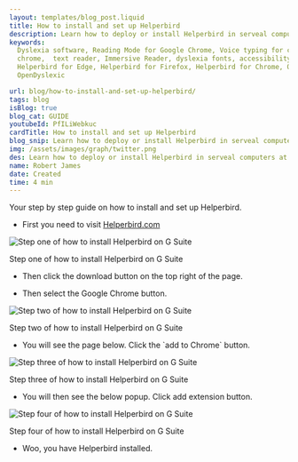```yaml
---
layout: templates/blog_post.liquid
title: How to install and set up Helperbird
description: Learn how to deploy or install Helperbird in serveal computers at once.
keywords:
  Dyslexia software, Reading Mode for Google Chrome, Voice typing for chrome, Text to speech for
  chrome,  text reader, Immersive Reader, dyslexia fonts, accessibility software, dyslexia software,
  Helperbird for Edge, Helperbird for Firefox, Helperbird for Chrome, Opendyslexic for Chrome,
  OpenDyslexic

url: blog/how-to-install-and-set-up-helperbird/
tags: blog
isBlog: true
blog_cat: GUIDE
youtubeId: PfILiWebkuc
cardTitle: How to install and set up Helperbird
blog_snip: Learn how to deploy or install Helperbird in serveal computers at once.
img: /assets/images/graph/twitter.png
des: Learn how to deploy or install Helperbird in serveal computers at once.
name: Robert James
date: Created
time: 4 min
---
```


Your step by step guide on how to install and set up Helperbird.

- First you need to visit [Helperbird.com](https://www.helperbird.com)

![Step one of how to install Helperbird on G Suite](/assets/images/blog/setup/setup_1.png)

Step one of how to install Helperbird on G Suite

- Then click the download button on the top right of the page.

- Then select the Google Chrome button.

![Step two of how to install Helperbird on G Suite](/assets/images/blog/setup/setup_2.png)

Step two of how to install Helperbird on G Suite

- You will see the page below. Click the \`add to Chrome\` button.

![Step three of how to install Helperbird on G Suite](/assets/images/blog/setup/setup_3.png)

Step three of how to install Helperbird on G Suite

- You will then see the below popup. Click add extension button.

![Step four of how to install Helperbird on G Suite](/assets/images/blog/setup/setup_4.png)

Step four of how to install Helperbird on G Suite

- Woo, you have Helperbird installed.
